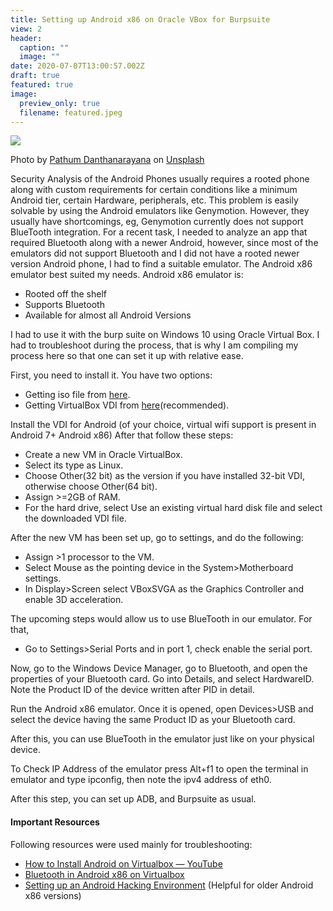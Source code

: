 ```yaml
---
title: Setting up Android x86 on Oracle VBox for Burpsuite
view: 2
header:
  caption: ""
  image: ""
date: 2020-07-07T13:00:57.002Z
draft: true
featured: true
image:
  preview_only: true
  filename: featured.jpeg
---
```



![](https://cdn-images-1.medium.com/max/1200/0*09TQIlQpCUJQJmsg)

Photo by [Pathum Danthanarayana](https://unsplash.com/@pathum_danthanarayana?utm_source=medium&utm_medium=referral) on [Unsplash](https://unsplash.com?utm_source=medium&utm_medium=referral)

Security Analysis of the Android Phones usually requires a rooted phone along with custom requirements for certain conditions like a minimum Android tier, certain Hardware, peripherals, etc. This problem is easily solvable by using the Android emulators like Genymotion. However, they usually have shortcomings, eg, Genymotion currently does not support BlueTooth integration. For a recent task, I needed to analyze an app that required Bluetooth along with a newer Android, however, since most of the emulators did not support Bluetooth and I did not have a rooted newer version Android phone, I had to find a suitable emulator. The Android x86 emulator best suited my needs. Android x86 emulator is:

* Rooted off the shelf
* Supports Bluetooth
* Available for almost all Android Versions

I had to use it with the burp suite on Windows 10 using Oracle Virtual Box. I had to troubleshoot during the process, that is why I am compiling my process here so that one can set it up with relative ease.

First, you need to install it. You have two options:

* Getting iso file from [here](https://www.android-x86.org/).
* Getting VirtualBox VDI from [here](https://www.osboxes.org/android-x86/)(recommended).

Install the VDI for Android (of your choice, virtual wifi support is present in Android 7+ Android x86) After that follow these steps:

* Create a new VM in Oracle VirtualBox.
* Select its type as Linux.
* Choose Other(32 bit) as the version if you have installed 32-bit VDI, otherwise choose Other(64 bit).
* Assign >=2GB of RAM.
* For the hard drive, select Use an existing virtual hard disk file and select the downloaded VDI file.

After the new VM has been set up, go to settings, and do the following:

* Assign >1 processor to the VM.
* Select Mouse as the pointing device in the System>Motherboard settings.
* In Display>Screen select VBoxSVGA as the Graphics Controller and enable 3D acceleration.

The upcoming steps would allow us to use BlueTooth in our emulator. For that,

* Go to Settings>Serial Ports and in port 1, check enable the serial port.

Now, go to the Windows Device Manager, go to Bluetooth, and open the properties of your Bluetooth card. Go into Details, and select HardwareID. Note the Product ID of the device written after PID in detail.

Run the Android x86 emulator. Once it is opened, open Devices>USB and select the device having the same Product ID as your Bluetooth card.

After this, you can use BlueTooth in the emulator just like on your physical device.

To Check IP Address of the emulator press Alt+f1 to open the terminal in emulator and type ipconfig, then note the ipv4 address of eth0.

After this step, you can set up ADB, and Burpsuite as usual.

#### **Important Resources**

Following resources were used mainly for troubleshooting:

* [How to Install Android on Virtualbox — YouTube](https://www.youtube.com/watch?v=JQc6VXuwlWk)
* [Bluetooth in Android x86 on Virtualbox](https://stackoverflow.com/questions/17806386/bluetooth-in-android-x86-on-virtualbox)
* [Setting up an Android Hacking Environment](https://init6.me/android-hacking-environment/) (Helpful for older Android x86 versions)